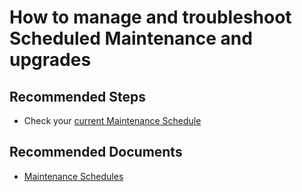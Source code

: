 <properties
	pageTitle="How to manage and troubleshoot Scheduled Maintenance and upgrades"
	description="How to manage and troubleshoot Scheduled Maintenance and upgrades"
	service="microsoft.sql"
	resource="servers"
	authors="saltug,happynicolle"
	ms.author="saltug,nicw"
	supportTopicIds=""
	productPesIds=""
	displayOrder="17"
	selfHelpType="resource"
	resourceTags="datawarehouse"
	articleId="dw-scheduledmaintenanceandupgrades-mooncake"
	cloudEnvironments="MoonCake"
/>
# How to manage and troubleshoot Scheduled Maintenance and upgrades

## **Recommended Steps**

* Check your [current Maintenance Schedule](https://docs.azure.cn/sql-data-warehouse/viewing-maintenance-schedule)

## **Recommended Documents**

* [Maintenance Schedules](https://docs.azure.cn/sql-data-warehouse/maintenance-scheduling)
